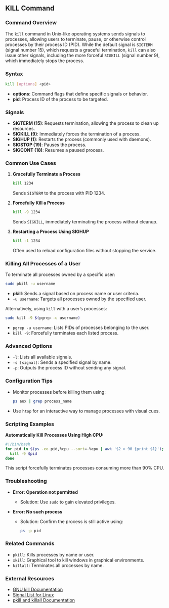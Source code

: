 ## KILL Command

### Command Overview
The `kill` command in Unix-like operating systems sends signals to processes, allowing users to terminate, pause, or otherwise control processes by their process ID (PID). While the default signal is `SIGTERM` (signal number 15), which requests a graceful termination, `kill` can also issue other signals, including the more forceful `SIGKILL` (signal number 9), which immediately stops the process.

### Syntax
```bash
kill [options] <pid>
```
- **options**: Command flags that define specific signals or behavior.
- **pid**: Process ID of the process to be targeted.

### Signals
- **SIGTERM (15)**: Requests termination, allowing the process to clean up resources.
- **SIGKILL (9)**: Immediately forces the termination of a process.
- **SIGHUP (1)**: Restarts the process (commonly used with daemons).
- **SIGSTOP (19)**: Pauses the process.
- **SIGCONT (18)**: Resumes a paused process.

### Common Use Cases
1. **Gracefully Terminate a Process**
   ```bash
   kill 1234
   ```
   Sends `SIGTERM` to the process with PID 1234.

2. **Forcefully Kill a Process**
   ```bash
   kill -9 1234
   ```
   Sends `SIGKILL`, immediately terminating the process without cleanup.

3. **Restarting a Process Using SIGHUP**
   ```bash
   kill -1 1234
   ```
   Often used to reload configuration files without stopping the service.

### Killing All Processes of a User
To terminate all processes owned by a specific user:
```bash
sudo pkill -u username
```
- **pkill**: Sends a signal based on process name or user criteria.
- `-u username`: Targets all processes owned by the specified user.

Alternatively, using `kill` with a user’s processes:
```bash
sudo kill -9 $(pgrep -u username)
```
- `pgrep -u username`: Lists PIDs of processes belonging to the user.
- `kill -9`: Forcefully terminates each listed process.

### Advanced Options
- `-l`: Lists all available signals.
- `-s [signal]`: Sends a specified signal by name.
- `-p`: Outputs the process ID without sending any signal.

### Configuration Tips
- Monitor processes before killing them using:
  ```bash
  ps aux | grep process_name
  ```
- Use `htop` for an interactive way to manage processes with visual cues.

### Scripting Examples
**Automatically Kill Processes Using High CPU:**
```bash
#!/bin/bash
for pid in $(ps -eo pid,%cpu --sort=-%cpu | awk '$2 > 90 {print $1}'); do
  kill -9 $pid
done
```
This script forcefully terminates processes consuming more than 90% CPU.

### Troubleshooting
- **Error: Operation not permitted**
  - Solution: Use `sudo` to gain elevated privileges.

- **Error: No such process**
  - Solution: Confirm the process is still active using:
    ```bash
    ps -p pid
    ```

### Related Commands
- `pkill`: Kills processes by name or user.
- `xkill`: Graphical tool to kill windows in graphical environments.
- `killall`: Terminates all processes by name.

### External Resources
- [GNU kill Documentation](https://man7.org/linux/man-pages/man1/kill.1.html)
- [Signal List for Linux](https://man7.org/linux/man-pages/man7/signal.7.html)
- [pkill and killall Documentation](https://linux.die.net/man/1/pkill)


